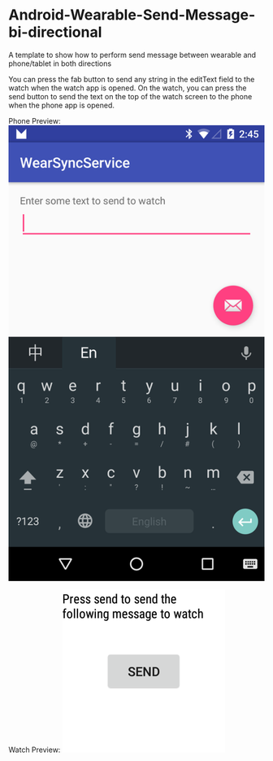 # Android-Wearable-Send-Message-bi-directional
A template to show how to perform send message between wearable and phone/tablet in both directions


You can press the fab button to send any string in the editText field to the watch when the watch app is opened.
On the watch, you can press the send button to send the text on the top of the watch screen to the phone when the phone app is opened.

Phone Preview:
![Output sample](https://github.com/jeffreyliu8/Android-Wearable-Send-Message-bi-directional/blob/master/phonePreview.png)

Watch Preview:
![Output sample](https://github.com/jeffreyliu8/Android-Wearable-Send-Message-bi-directional/blob/master/watchPreview.png)
